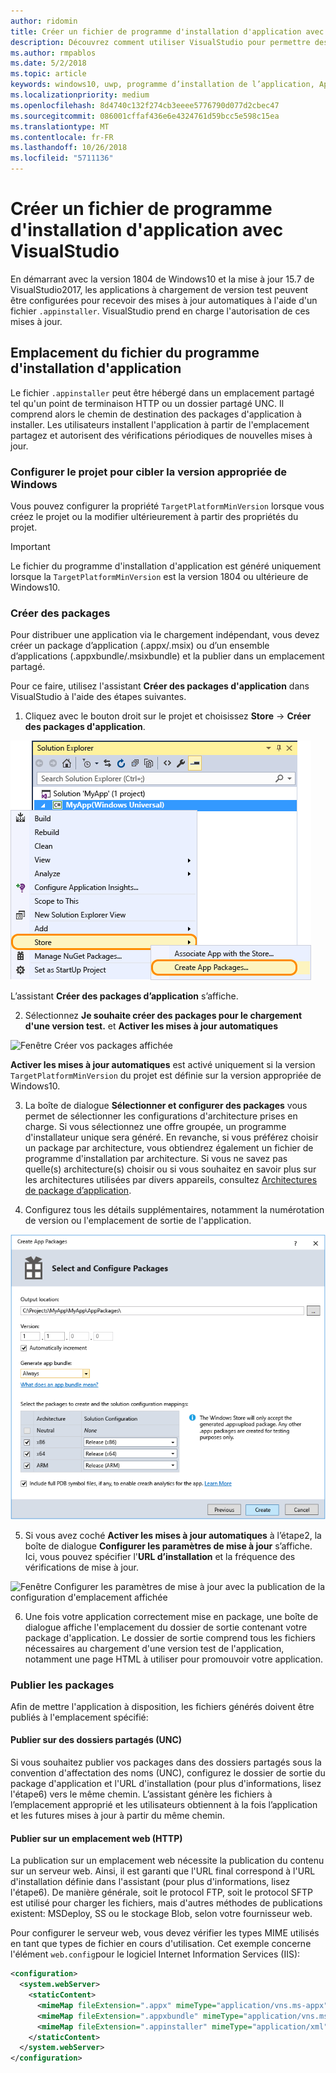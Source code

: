 ```yaml
---
author: ridomin
title: Créer un fichier de programme d'installation d'application avec VisualStudio
description: Découvrez comment utiliser VisualStudio pour permettre des mises à jour automatiques à l'aide du fichier .appinstaller.
ms.author: rmpablos
ms.date: 5/2/2018
ms.topic: article
keywords: windows10, uwp, programme d’installation de l’application, AppInstaller, charger une version test
ms.localizationpriority: medium
ms.openlocfilehash: 8d4740c132f274cb3eeee5776790d077d2cbec47
ms.sourcegitcommit: 086001cffaf436e6e4324761d59bcc5e598c15ea
ms.translationtype: MT
ms.contentlocale: fr-FR
ms.lasthandoff: 10/26/2018
ms.locfileid: "5711136"
---
```

# <a name="create-an-app-installer-file-with-visual-studio"></a>Créer un fichier de programme d'installation d'application avec VisualStudio

En démarrant avec la version 1804 de Windows10 et la mise à jour 15.7 de VisualStudio2017, les applications à chargement de version test peuvent être configurées pour recevoir des mises à jour automatiques à l'aide d'un fichier `.appinstaller`. VisualStudio prend en charge l'autorisation de ces mises à jour.

## <a name="app-installer-file-location"></a>Emplacement du fichier du programme d'installation d'application
Le fichier `.appinstaller` peut être hébergé dans un emplacement partagé tel qu'un point de terminaison HTTP ou un dossier partagé UNC. Il comprend alors le chemin de destination des packages d'application à installer. Les utilisateurs installent l'application à partir de l'emplacement partagez et autorisent des vérifications périodiques de nouvelles mises à jour. 


### <a name="configure-the-project-to-target-the-correct-windows-version"></a>Configurer le projet pour cibler la version appropriée de Windows

Vous pouvez configurer la propriété `TargetPlatformMinVersion` lorsque vous créez le projet ou la modifier ultérieurement à partir des propriétés du projet. 

>[!IMPORTANT]
> Le fichier du programme d'installation d'application est généré uniquement lorsque la `TargetPlatformMinVersion` est la version 1804 ou ultérieure de Windows10.


### <a name="create-packages"></a>Créer des packages

Pour distribuer une application via le chargement indépendant, vous devez créer un package d’application (.appx/.msix) ou d’un ensemble d’applications (.appxbundle/.msixbundle) et la publier dans un emplacement partagé.

Pour ce faire, utilisez l'assistant **Créer des packages d'application** dans VisualStudio à l'aide des étapes suivantes.

1. Cliquez avec le bouton droit sur le projet et choisissez **Store** -> **Créer des packages d'application**.  

![Menu contextuel avec navigation vers Créer des packages d’application](images/packaging-screen2.jpg)   

L’assistant **Créer des packages d’application** s’affiche.

2. Sélectionnez **Je souhaite créer des packages pour le chargement d'une version test.** et **Activer les mises à jour automatiques**  

![Fenêtre Créer vos packages affichée](images/select-sideloading.png)  

**Activer les mises à jour automatiques** est activé uniquement si la version `TargetPlatformMinVersion` du projet est définie sur la version appropriée de Windows10.

3. La boîte de dialogue **Sélectionner et configurer des packages** vous permet de sélectionner les configurations d'architecture prises en charge. Si vous sélectionnez une offre groupée, un programme d'installateur unique sera généré. En revanche, si vous préférez choisir un package par architecture, vous obtiendrez également un fichier de programme d'installation par architecture.  Si vous ne savez pas quelle(s) architecture(s) choisir ou si vous souhaitez en savoir plus sur les architectures utilisées par divers appareils, consultez [Architectures de package d’application](device-architecture.md).

4. Configurez tous les détails supplémentaires, notamment la numérotation de version ou l'emplacement de sortie de l'application.

![Fenêtre Créer des packages d’application avec la configuration de package affichée](images/packaging-screen5.jpg)  

5. Si vous avez coché **Activer les mises à jour automatiques** à l’étape2, la boîte de dialogue **Configurer les paramètres de mise à jour** s’affiche. Ici, vous pouvez spécifier l'**URL d’installation** et la fréquence des vérifications de mise à jour.

![Fenêtre Configurer les paramètres de mise à jour avec la publication de la configuration d'emplacement affichée](images/sideloading-screen.png)  

6. Une fois votre application correctement mise en package, une boîte de dialogue affiche l'emplacement du dossier de sortie contenant votre package d'application. Le dossier de sortie comprend tous les fichiers nécessaires au chargement d'une version test de l'application, notamment une page HTML à utiliser pour promouvoir votre application.

### <a name="publish-packages"></a>Publier les packages

Afin de mettre l'application à disposition, les fichiers générés doivent être publiés à l'emplacement spécifié:

#### <a name="publish-to-shared-folders-unc"></a>Publier sur des dossiers partagés (UNC)

Si vous souhaitez publier vos packages dans des dossiers partagés sous la convention d'affectation des noms (UNC), configurez le dossier de sortie du package d'application et l'URL d'installation (pour plus d'informations, lisez l'étape6) vers le même chemin. L’assistant génère les fichiers à l’emplacement approprié et les utilisateurs obtiennent à la fois l’application et les futures mises à jour à partir du même chemin.

#### <a name="publish-to-a-web-location-http"></a>Publier sur un emplacement web (HTTP)

La publication sur un emplacement web nécessite la publication du contenu sur un serveur web. Ainsi, il est garanti que l'URL final correspond à l'URL d'installation définie dans l'assistant (pour plus d'informations, lisez l'étape6). De manière générale, soit le protocol FTP, soit le protocol SFTP est utilisé pour charger les fichiers, mais d'autres méthodes de publications existent: MSDeploy, SS ou le stockage Blob, selon votre fournisseur web.

Pour configurer le serveur web, vous devez vérifier les types MIME utilisés en tant que types de fichier en cours d'utilisation. Cet exemple concerne l'élément `web.config`pour le logiciel Internet Information Services (IIS):

```xml
<configuration>
  <system.webServer>
    <staticContent>
      <mimeMap fileExtension=".appx" mimeType="application/vns.ms-appx" />
      <mimeMap fileExtension=".appxbundle" mimeType="application/vns.ms-appx" />
      <mimeMap fileExtension=".appinstaller" mimeType="application/xml" />
    </staticContent>  
  </system.webServer>  
</configuration>
```




















